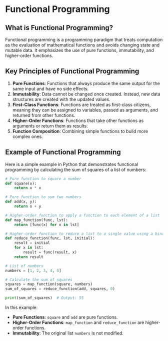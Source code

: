 # Functional Programming

## What is Functional Programming?

Functional programming is a programming paradigm that treats computation as the evaluation of mathematical functions and avoids changing state and mutable data. It emphasizes the use of pure functions, immutability, and higher-order functions.

## Key Principles of Functional Programming

1. **Pure Functions**: Functions that always produce the same output for the same input and have no side effects.
2. **Immutability**: Data cannot be changed once created. Instead, new data structures are created with the updated values.
3. **First-Class Functions**: Functions are treated as first-class citizens, meaning they can be assigned to variables, passed as arguments, and returned from other functions.
4. **Higher-Order Functions**: Functions that take other functions as arguments or return them as results.
5. **Function Composition**: Combining simple functions to build more complex ones.

## Example of Functional Programming

Here is a simple example in Python that demonstrates functional programming by calculating the sum of squares of a list of numbers:

```python
# Pure function to square a number
def square(x):
    return x * x

# Pure function to sum two numbers
def add(x, y):
    return x + y

# Higher-order function to apply a function to each element of a list
def map_function(func, lst):
    return [func(x) for x in lst]

# Higher-order function to reduce a list to a single value using a binary function
def reduce_function(func, lst, initial):
    result = initial
    for x in lst:
        result = func(result, x)
    return result

# List of numbers
numbers = [1, 2, 3, 4, 5]

# Calculate the sum of squares
squares = map_function(square, numbers)
sum_of_squares = reduce_function(add, squares, 0)

print(sum_of_squares)  # Output: 55
```

In this example:
- **Pure Functions**: `square` and `add` are pure functions.
- **Higher-Order Functions**: `map_function` and `reduce_function` are higher-order functions.
- **Immutability**: The original list `numbers` is not modified.